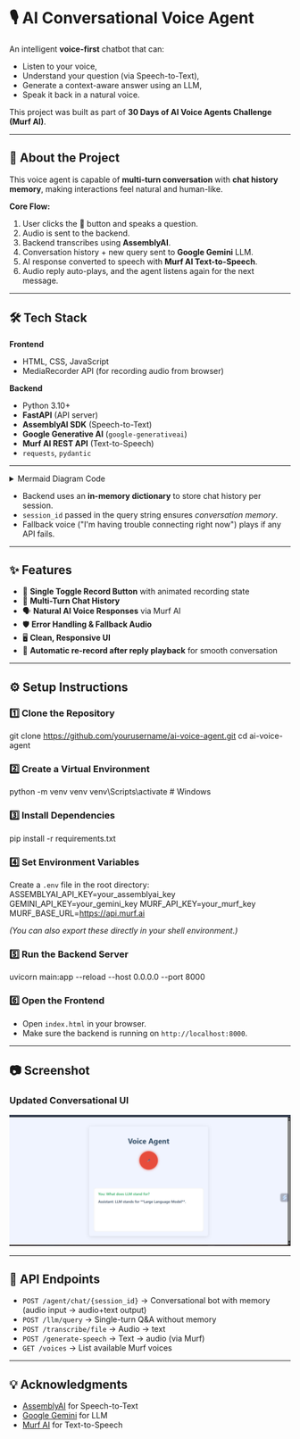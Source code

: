 # 🎙️ AI Conversational Voice Agent

An intelligent **voice-first** chatbot that can:

- Listen to your voice,
- Understand your question (via Speech-to-Text),
- Generate a context-aware answer using an LLM,
- Speak it back in a natural voice.

This project was built as part of **30 Days of AI Voice Agents Challenge (Murf AI)**.

---

## 🚀 About the Project

This voice agent is capable of **multi-turn conversation** with **chat history memory**, making interactions feel natural and human-like.

**Core Flow:**
1. User clicks the 🎤 button and speaks a question.
2. Audio is sent to the backend.
3. Backend transcribes using **AssemblyAI**.
4. Conversation history + new query sent to **Google Gemini** LLM.
5. AI response converted to speech with **Murf AI Text-to-Speech**.
6. Audio reply auto-plays, and the agent listens again for the next message.

---

## 🛠️ Tech Stack

**Frontend**
- HTML, CSS, JavaScript
- MediaRecorder API (for recording audio from browser)

**Backend**
- Python 3.10+
- **FastAPI** (API server)
- **AssemblyAI SDK** (Speech-to-Text)
- **Google Generative AI** (`google-generativeai`)
- **Murf AI REST API** (Text-to-Speech)
- `requests`, `pydantic`

---

<details> <summary>Mermaid Diagram Code</summary>
## 🏛️ Architecture
flowchart TD
A[🎤 User Voice] -->|Audio/webm| B[Frontend Recorder: HTML+JS]
B -->|POST /agent/chat/{session_id}| C[FastAPI Backend]
C --> D[AssemblyAI: Speech-to-Text]
D --> E[Combine with Chat History]
E --> F[Google Gemini: Context-Aware Response]
F --> G[Murf AI: Text-to-Speech]
G -->|Audio URL| H[Frontend Playback + Display Response]
H -->|Auto Restart| A
undefined
</details>



- Backend uses an **in-memory dictionary** to store chat history per session.
- `session_id` passed in the query string ensures *conversation memory*.
- Fallback voice ("I'm having trouble connecting right now") plays if any API fails.

---

## ✨ Features

- 🎤 **Single Toggle Record Button** with animated recording state
- 💬 **Multi-Turn Chat History**
- 🗣 **Natural AI Voice Responses** via Murf AI
- 🛡 **Error Handling & Fallback Audio**
- 🖥 **Clean, Responsive UI**
- 🔁 **Automatic re-record after reply playback** for smooth conversation

---

## ⚙️ Setup Instructions

### 1️⃣ Clone the Repository
git clone https://github.com/yourusername/ai-voice-agent.git
cd ai-voice-agent


### 2️⃣ Create a Virtual Environment
python -m venv venv
venv\Scripts\activate # Windows


### 3️⃣ Install Dependencies
pip install -r requirements.txt


### 4️⃣ Set Environment Variables
Create a `.env` file in the root directory:
ASSEMBLYAI_API_KEY=your_assemblyai_key
GEMINI_API_KEY=your_gemini_key
MURF_API_KEY=your_murf_key
MURF_BASE_URL=https://api.murf.ai


*(You can also export these directly in your shell environment.)*

### 5️⃣ Run the Backend Server
uvicorn main:app --reload --host 0.0.0.0 --port 8000


### 6️⃣ Open the Frontend
- Open `index.html` in your browser.
- Make sure the backend is running on `http://localhost:8000`.

---

## 📷 Screenshot
### Updated Conversational UI
![Conversational Agent UI](screenshots/ui.png)


---

## 📡 API Endpoints

- `POST /agent/chat/{session_id}` → Conversational bot with memory (audio input → audio+text output)
- `POST /llm/query` → Single-turn Q&A without memory
- `POST /transcribe/file` → Audio → text
- `POST /generate-speech` → Text → audio (via Murf)
- `GET /voices` → List available Murf voices


---

## 💡 Acknowledgments
- [AssemblyAI](https://www.assemblyai.com/) for Speech-to-Text
- [Google Gemini](https://ai.google/) for LLM
- [Murf AI](https://murf.ai) for Text-to-Speech

